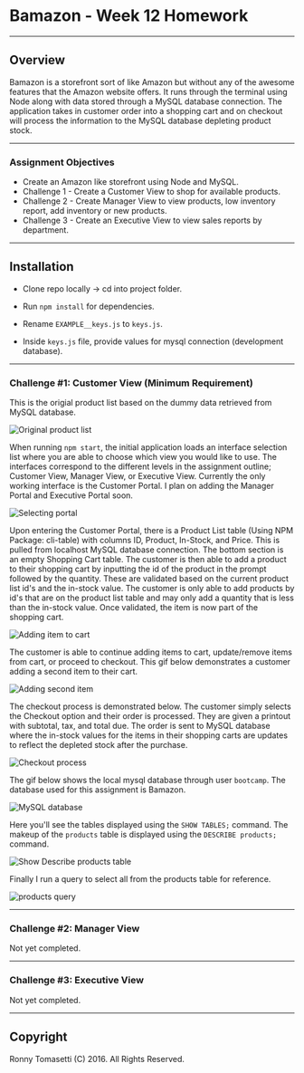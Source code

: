 # Bamazon - Week 12 Homework
----------

## Overview

Bamazon is a storefront sort of like Amazon but without any of the awesome features that the Amazon website offers. It runs through the terminal using Node along with data stored through a MySQL database connection. The application takes in customer order into a shopping cart and on checkout will process the information to the MySQL database depleting product stock.

----------

### Assignment Objectives
* Create an Amazon like storefront using Node and MySQL.
* Challenge 1 - Create a Customer View to shop for available products.
* Challenge 2 - Create Manager View to view products, low inventory report, add inventory or new products.
* Challenge 3 - Create an Executive View to view sales reports by department.

----------

## Installation

- Clone repo locally -> cd into project folder.

- Run `npm install` for dependencies.

- Rename `EXAMPLE__keys.js` to `keys.js`.

- Inside `keys.js` file, provide values for mysql connection (development database).

----------

### Challenge #1: Customer View (Minimum Requirement)

This is the origial product list based on the dummy data retrieved from MySQL database.

![Original product list](https://dl.dropboxusercontent.com/u/2317062/BamazonREADME/0_original_product_list.png)

When running `npm start`, the initial application loads an interface selection list where you are able to choose which view you would like to use. The interfaces correspond to the different levels in the assignment outline; Customer View, Manager View, or Executive View. Currently the only working interface is the Customer Portal. I plan on adding the Manager Portal and Executive Portal soon.

![Selecting portal](https://dl.dropboxusercontent.com/u/2317062/BamazonREADME/1_selecting_portal.gif)

Upon entering the Customer Portal, there is a Product List table (Using NPM Package: cli-table) with columns ID, Product, In-Stock, and Price. This is pulled from localhost MySQL database connection. The bottom section is an empty Shopping Cart table. The customer is then able to add a product to their shopping cart by inputting the id of the product in the prompt followed by the quantity. These are validated based on the current product list id's and the in-stock value. The customer is only able to add products by id's that are on the product list table and may only add a quantity that is less than the in-stock value. Once validated, the item is now part of the shopping cart.

![Adding item to cart](https://dl.dropboxusercontent.com/u/2317062/BamazonREADME/2_adding_item.gif)

The customer is able to continue adding items to cart, update/remove items from cart, or proceed to checkout. This gif below demonstrates a customer adding a second item to their cart.

![Adding second item](https://dl.dropboxusercontent.com/u/2317062/BamazonREADME/3_adding_second_item.gif)

The checkout process is demonstrated below. The customer simply selects the Checkout option and their order is processed. They are given a printout with subtotal, tax, and total due. The order is sent to MySQL database where the in-stock values for the items in their shopping carts are updates to reflect the depleted stock after the purchase.

![Checkout process](https://dl.dropboxusercontent.com/u/2317062/BamazonREADME/4_checking_out_process.gif)

The gif below shows the local mysql database through user `bootcamp`. The database used for this assignment is Bamazon.

![MySQL database](https://dl.dropboxusercontent.com/u/2317062/BamazonREADME/5_mysql_database.gif)

Here you'll see the tables displayed using the `SHOW TABLES;` command. The makeup of the `products` table is displayed using the `DESCRIBE products;` command.

![Show Describe products table](https://dl.dropboxusercontent.com/u/2317062/BamazonREADME/6_show_describe_products.gif)

Finally I run a query to select all from the products table for reference.

![products query](https://dl.dropboxusercontent.com/u/2317062/BamazonREADME/7_select_all_products.gif)

----------

### Challenge #2: Manager View

Not yet completed.

----------

### Challenge #3: Executive View

Not yet completed.

----------

## Copyright
Ronny Tomasetti (C) 2016. All Rights Reserved.
